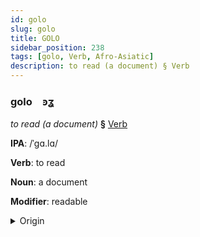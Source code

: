 ```yaml
---
id: golo
slug: golo
title: GOLO
sidebar_position: 238
tags: [golo, Verb, Afro-Asiatic]
description: to read (a document) § Verb
---
```


### golo&emsp;<span kind="abugida">ꜿʓ</span>

*to read (a document)* **§** [Verb](../../tags/Verb)

**IPA**: /ˈgɑ.lɑ/

**Verb**: to read

**Noun**: a document

**Modifier**: readable

<details>
    <summary>Origin</summary>
    Arabic, Hijazi قرا gara /ɡara/<br/>
    <em>Afro-Asiatic Language Family</em>
</details>